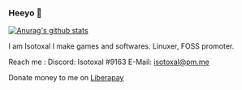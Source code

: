 ### Heeyo 👋

[![Anurag's github stats](https://github-readme-stats.vercel.app/api?username=IsotoxalDev&theme=radical&show_icons=true&include_all_commits=true&count_private=true)](https://github.com/anuraghazra/github-readme-stats)

I am Isotoxal
I make games and softwares.
Linuxer, FOSS promoter.

Reach me :
  Discord: Isotoxal #9163
  E-Mail: isotoxal@pm.me

Donate money to me on [Liberapay](https://en.liberapay.com/abhinavkdev/)
